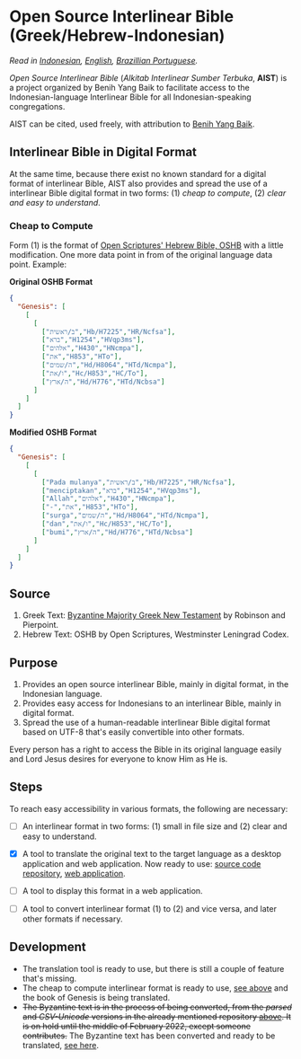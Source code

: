 # **Open Source Interlinear Bible (Greek/Hebrew-Indonesian)**
*Read in [Indonesian](https://github.com/benihyangbaik/asti#readme), [English](https://github.com/benihyangbaik/asti/blob/main/README.en.md), [Brazillian Portuguese](https://github.com/benihyangbaik/asti/blob/main/README.ptbr.md).*

*Open Source Interlinear Bible* (*Alkitab Interlinear Sumber Terbuka*,
**AIST**) is a project organized by Benih Yang Baik to facilitate access to the
Indonesian-language Interlinear Bible for all
Indonesian-speaking congregations.

AIST can be cited, used freely, with attribution to [Benih Yang
Baik](https://benihyangbaik.com).


## **Interlinear Bible in Digital Format**
At the same time, because there exist no known standard for a digital format of
interlinear Bible, AIST also provides and spread the use of a interlinear Bible
digital format in two forms: (1) *cheap to compute*, (2) *clear and easy to
understand*.


### **Cheap to Compute**
Form (1) is the format of [Open Scriptures' Hebrew Bible,
OSHB](https://github.com/openscriptures/morphhb) with a little modification.
One more data point in from of the original language data point. Example:

**Original OSHB Format**
```json
{
  "Genesis": [
    [
      [
        ["ב/ראשית","Hb/H7225","HR/Ncfsa"],
        ["ברא","H1254","HVqp3ms"],
        ["אלהים","H430","HNcmpa"],
        ["את","H853","HTo"],
        ["ה/שמים","Hd/H8064","HTd/Ncmpa"],
        ["ו/את","Hc/H853","HC/To"],
        ["ה/ארץ","Hd/H776","HTd/Ncbsa"]
      ]
    ]
  ]
}
```

**Modified OSHB Format**
```json
{
  "Genesis": [
    [
      [
        ["Pada mulanya","ב/ראשית","Hb/H7225","HR/Ncfsa"],
        ["menciptakan","ברא","H1254","HVqp3ms"],
        ["Allah","אלהים","H430","HNcmpa"],
        ["-","את","H853","HTo"],
        ["surga","ה/שמים","Hd/H8064","HTd/Ncmpa"],
        ["dan","ו/את","Hc/H853","HC/To"],
        ["bumi","ה/ארץ","Hd/H776","HTd/Ncbsa"]
      ]
    ]
  ]
}
```


## **Source**
1. Greek Text: [Byzantine Majority Greek New
   Testament](https://github.com/byztxt/byzantine-majority-text) by Robinson and
   Pierpoint.
2. Hebrew Text: OSHB by Open Scriptures, Westminster Leningrad Codex.


## **Purpose**
1. Provides an open source interlinear Bible, mainly in digital format, in the
   Indonesian language.
2. Provides easy access for Indonesians to an interlinear Bible, mainly in
   digital format.
3. Spread the use of a human-readable interlinear Bible digital format based on
   UTF-8 that's easily convertible into other formats.

Every person has a right to access the Bible in its original language easily
and Lord Jesus desires for everyone to know Him as He is.


## **Steps**
To reach easy accessibility in various formats, the following are necessary:
- [ ] An interlinear format in two forms: (1) small in file size and (2) clear
  and easy to understand.
- [x] A tool to translate the original text to the target language as a desktop
  application and web application. Now ready to use: [source code
  repository](https://github.com/benihyangbaik/interlinear-bible-simple-editor),
  [web application](https://ibse.benihyangbaik.com).
- [ ] A tool to display this format in a web application.
- [ ] A tool to convert interlinear format (1) to (2) and vice versa, and later
  other formats if necessary.


## **Development**
- The translation tool is ready to use, but there is still a couple of feature
  that's missing.
- The cheap to compute interlinear format is ready to use, [see
  above](https://github.com/benihyangbaik/asti/blob/main/README.en.md#cheap-to-compute)
  and the book of Genesis is being translated.
- ~~The Byzantine text is in the process of being converted, from the *parsed*
  and *CSV-Unicode* versions in the already mentioned repository
  [above](https://github.com/benihyangbaik/asti/blob/main/README.en.md#source).
  It is on hold until the middle of February 2022, except someone
  contributes.~~ The Byzantine text has been converted and ready to be
  translated, [see here](https://github.com/benihyangbaik/interlinear-bible-simple-editor/blob/main/data/byzmt.json).

